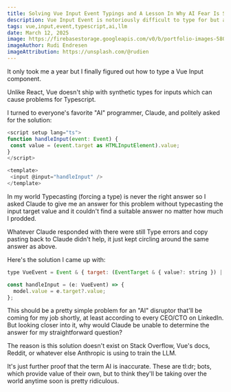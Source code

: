 ```yaml
---
title: Solving Vue Input Event Typings and A Lesson In Why AI Fear Is Still Ridiculous
description: Vue Input Event is notoriously difficult to type for but along the way a lesson is learned in why AI is not something to be scared about
tags: vue,input,event,typescript,ai,llm
date: March 12, 2025
image: https://firebasestorage.googleapis.com/v0/b/portfolio-images-580ff.appspot.com/o/broken-ai_588x441.webp?alt=media&token=157d5ee2-b898-4f1b-9a88-6731d7a50a0e
imageAuthor: Rudi Endresen
imageAttribution: https://unsplash.com/@rudien
---
```


It only took me a year but I finally figured out how to type a Vue Input component.

Unlike React, Vue doesn't ship with synthetic types for inputs which can cause problems for Typescript.

I turned to everyone's favorite "AI" programmer, Claude, and politely asked for the solution:

```js
<script setup lang="ts">
function handleInput(event: Event) {
 const value = (event.target as HTMLInputElement).value;
}
</script>

<template>
 <input @input="handleInput" />
</template>

```

In my world Typecasting (forcing a type) is never the right answer so I asked Claude to give me an answer for this problem without typecasting the input target value and it couldn't find a suitable answer no matter how much I prodded.

Whatever Claude responded with there were still Type errors and copy pasting back to Claude didn't help, it just kept circling around the same answer as above.

Here's the solution I came up with:

```js
type VueEvent = Event & { target: (EventTarget & { value?: string }) | null };

const handleInput = (e: VueEvent) => {
  model.value = e.target?.value;
};
```

This should be a pretty simple problem for an "AI" disruptor that'll be coming for my job shortly, at least according to every CEO/CTO on LinkedIn. But looking closer into it, why would Claude be unable to determine the answer for my straightforward question?

The reason is this solution doesn't exist on Stack Overflow, Vue's docs, Reddit, or whatever else Anthropic is using to train the LLM.

It's just further proof that the term AI is inaccurate. These are tl:dr; bots, which provide value of their own, but to think they'll be taking over the world anytime soon is pretty ridiculous.
